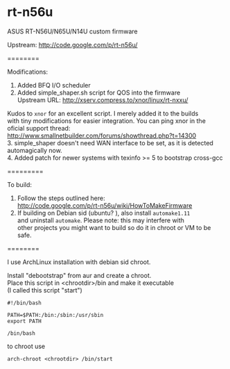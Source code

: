 rt-n56u
=======

ASUS RT-N56U/N65U/N14U custom firmware

Upstream: http://code.google.com/p/rt-n56u/

========

Modifications:  
1. Added BFQ I/O scheduler  
2. Added simple_shaper.sh script for QOS into the firmware  
Upstream URL: http://xserv.compress.to/xnor/linux/rt-nxxu/  
  
Kudos to ```xnor``` for an excellent script. I merely added it to the builds  
with tiny modifications for easier integration. You can ping xnor in the  
oficial support thread: http://www.smallnetbuilder.com/forums/showthread.php?t=14300  
3. simple_shaper doesn't need WAN interface to be set, as it is detected automagically now.  
4. Added patch for newer systems with texinfo >= 5 to bootstrap cross-gcc
  
=========
  
To build:  
1. Follow the steps outlined here:  
http://code.google.com/p/rt-n56u/wiki/HowToMakeFirmware  
2. If building on Debian sid (ubuntu? ), also install ```automake1.11```  
   and uninstall ```automake```. Please note: this may interfere with  
   other projects you might want to build so do it in chroot or VM to be safe.  

========  
  
I use ArchLinux installation with debian sid chroot.  

Install "debootstrap" from aur and create a chroot.    
Place this script in \<chrootdir\>/bin and make it executable  
(I called this script "start")  

```
#!/bin/bash

PATH=$PATH:/bin:/sbin:/usr/sbin
export PATH

/bin/bash
```

to chroot use
```
arch-chroot <chrootdir> /bin/start
```
